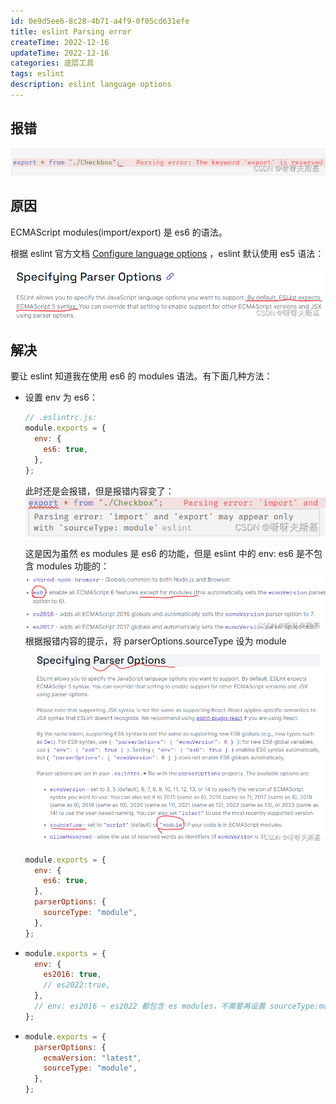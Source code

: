 ```yaml
---
id: 0e9d5ee6-8c28-4b71-a4f9-0f05cd631efe
title: eslint Parsing error
createTime: 2022-12-16
updateTime: 2022-12-16
categories: 底层工具
tags: eslint
description: eslint language options
---
```


## 报错

![在这里插入图片描述](..\post-assets\566c0a0f-f350-45fc-8192-e21661d980e5.png)

## 原因

ECMAScript modules(import/export) 是 es6 的语法。

根据 eslint 官方文档 [Configure language options](https://eslint.org/docs/latest/user-guide/configuring/language-options) ，eslint 默认使用 es5 语法：

![在这里插入图片描述](..\post-assets\987a19f9-34d6-47d9-87a4-500f95cb6961.png)

## 解决

要让 eslint 知道我在使用 es6 的 modules 语法。有下面几种方法：

- 设置 env 为 es6：

  ```js
  // .eslintrc.js:
  module.exports = {
    env: {
      es6: true,
    },
  };
  ```

  此时还是会报错，但是报错内容变了：
  ![在这里插入图片描述](..\post-assets\325374d3-b326-4dba-aff3-4f04b11889ab.png)

  这是因为虽然 es modules 是 es6 的功能，但是 eslint 中的 env: es6 是不包含 modules 功能的：
  ![在这里插入图片描述](..\post-assets\1a974ec3-3254-40cb-b91a-4c05d7ea4211.png)
  根据报错内容的提示，将 parserOptions.sourceType 设为 module ![在这里插入图片描述](..\post-assets\ec1fa1f0-7233-45fa-be14-975cc286d914.png)

  ```js
  module.exports = {
    env: {
      es6: true,
    },
    parserOptions: {
      sourceType: "module",
    },
  };
  ```

- ```js
  module.exports = {
    env: {
      es2016: true,
      // es2022:true,
    },
    // env: es2016 ~ es2022 都包含 es modules，不需要再设置 sourceType:module 了
  };
  ```
- ```js
  module.exports = {
    parserOptions: {
      ecmaVersion: "latest",
      sourceType: "module",
    },
  };
  ```